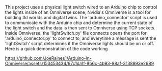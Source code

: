 This project uses a physical light switch wired to an Arduino chip to control the lights inside of an Omniverse scene, Nvidia's Omniverse is a tool for building 3d worlds and digital twins. 
The 'arduino_connector' script is used to communicate with the Arduino chip and determine the current state of the light switch and the data is then sent to Omniverse using TCP sockets.
Inside Omniverse, the 'lightSwitch.py' file connects opens the port for 'arduino_connector.py' to connect to, and everytime a message is sent the 'lightSwitch' script determines if the Omniverse lights should be on or off.
Here is a quick demonstration of the code working

https://github.com/JoeRaines1/Arduino-In-Omniverse/assets/153453434/97c1da1f-8b6c-4b93-88af-3138893e2689

